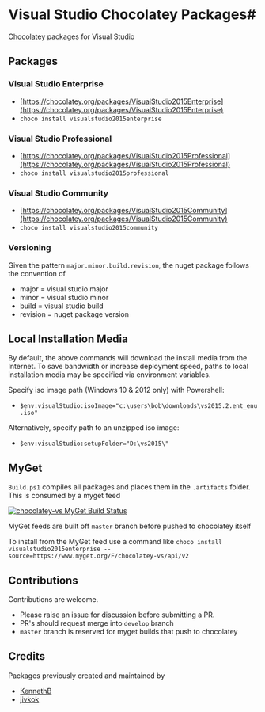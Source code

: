 # Visual Studio Chocolatey Packages#
[Chocolatey](https://chocolatey.org/) packages for Visual Studio 

## Packages
 
### Visual Studio Enterprise
- [https://chocolatey.org/packages/VisualStudio2015Enterprise](https://chocolatey.org/packages/VisualStudio2015Enterprise)
- `choco install visualstudio2015enterprise`

### Visual Studio Professional
- [https://chocolatey.org/packages/VisualStudio2015Professional](https://chocolatey.org/packages/VisualStudio2015Professional)
- `choco install visualstudio2015professional`

### Visual Studio Community
- [https://chocolatey.org/packages/VisualStudio2015Community](https://chocolatey.org/packages/VisualStudio2015Community)
- `choco install visualstudio2015community`

### Versioning
Given the pattern `major.minor.build.revision`, the nuget package follows the convention of

- major = visual studio major
- minor = visual studio minor
- build = visual studio build
- revision = nuget package version  


## Local Installation Media
By default, the above commands will download the install media from the Internet.
To save bandwidth or increase deployment speed, paths to local installation media may be specified via environment variables.

Specify iso image path (Windows 10 & 2012 only) with Powershell:

- `$env:visualStudio:isoImage="c:\users\bob\downloads\vs2015.2.ent_enu.iso"`

Alternatively, specify path to an unzipped iso image:

- `$env:visualStudio:setupFolder="D:\vs2015\"` 


## MyGet 

`Build.ps1` compiles all packages and places them in the `.artifacts` folder.
This is consumed by a myget feed

[![chocolatey-vs MyGet Build Status](https://www.myget.org/BuildSource/Badge/chocolatey-vs?identifier=4d41f614-001d-463d-9778-9668511acceb)](https://www.myget.org/F/chocolatey-vs/api/v2)

MyGet feeds are built off `master` branch before pushed to chocolatey itself

To install from the MyGet feed use a command like
`choco install visualstudio2015enterprise --source=https://www.myget.org/F/chocolatey-vs/api/v2` 

## Contributions
Contributions are welcome.
 
- Please raise an issue for discussion before submitting a PR.
- PR's should request merge into `develop` branch
- `master` branch is reserved for myget builds that push to chocolatey

## Credits
Packages previously created and maintained by

- [KennethB](https://github.com/KennethB/Chocolatey-Packages)
- [jivkok](https://github.com/jivkok/Chocolatey-Packages)
